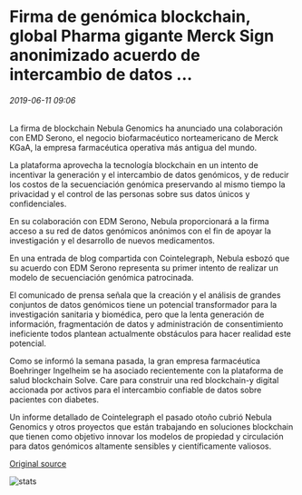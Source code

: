# Firma de genómica blockchain, global Pharma gigante Merck Sign anonimizado acuerdo de intercambio de datos ...

###### 2019-06-11 09:06

La firma de blockchain Nebula Genomics ha anunciado una colaboración con EMD Serono, el negocio biofarmacéutico norteamericano de Merck KGaA, la empresa farmacéutica operativa más antigua del mundo.

La plataforma aprovecha la tecnología blockchain en un intento de incentivar la generación y el intercambio de datos genómicos, y de reducir los costos de la secuenciación genómica preservando al mismo tiempo la privacidad y el control de las personas sobre sus datos únicos y confidenciales.

En su colaboración con EDM Serono, Nebula proporcionará a la firma acceso a su red de datos genómicos anónimos con el fin de apoyar la investigación y el desarrollo de nuevos medicamentos.

En una entrada de blog compartida con Cointelegraph, Nebula esbozó que su acuerdo con EDM Serono representa su primer intento de realizar un modelo de secuenciación genómica patrocinada.

El comunicado de prensa señala que la creación y el análisis de grandes conjuntos de datos genómicos tiene un potencial transformador para la investigación sanitaria y biomédica, pero que la lenta generación de información, fragmentación de datos y administración de consentimiento ineficiente todos plantean actualmente obstáculos para hacer realidad este potencial.

Como se informó la semana pasada, la gran empresa farmacéutica Boehringer Ingelheim se ha asociado recientemente con la plataforma de salud blockchain Solve. Care para construir una red blockchain-y digital accionada por activos para el intercambio confiable de datos sobre pacientes con diabetes.

Un informe detallado de Cointelegraph el pasado otoño cubrió Nebula Genomics y otros proyectos que están trabajando en soluciones blockchain que tienen como objetivo innovar los modelos de propiedad y circulación para datos genómicos altamente sensibles y científicamente valiosos.

[Original source](https://cointelegraph.com/news/blockchain-genomics-firm-global-pharma-giant-merck-sign-anonymized-data-sharing-agreement)

![stats](https://c.statcounter.com/11760860/0/a89fa40b/1/ "stats")